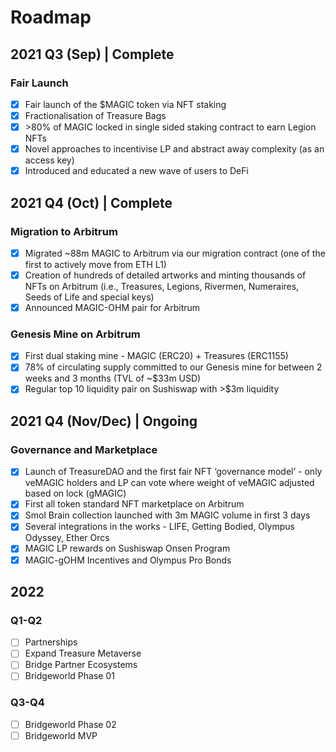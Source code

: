 # Roadmap

## **2021 Q3 (Sep) | Complete**

### Fair Launch

* [x] Fair launch of the $MAGIC token via NFT staking
* [x] Fractionalisation of Treasure Bags
* [x] \>80% of MAGIC locked in single sided staking contract to earn Legion NFTs
* [x] Novel approaches to incentivise LP and abstract away complexity (as an access key)
* [x] Introduced and educated a new wave of users to DeFi

## 2021 Q4 (Oct) **| Complete**&#x20;

### Migration to Arbitrum

* [x] Migrated \~88m MAGIC to Arbitrum via our migration contract (one of the first to actively move from ETH L1)
* [x] Creation of hundreds of detailed artworks and minting thousands of NFTs on Arbitrum (i.e., Treasures, Legions, Rivermen, Numeraires, Seeds of Life and special keys)
* [x] Announced MAGIC-OHM pair for Arbitrum

### Genesis Mine on Arbitrum

* [x] First dual staking mine - MAGIC (ERC20) + Treasures (ERC1155)
* [x] 78% of circulating supply committed to our Genesis mine for between 2 weeks and 3 months (TVL of \~$33m USD)
* [x] Regular top 10 liquidity pair on Sushiswap with >$3m liquidity

## 2021 Q4 (Nov/Dec) | Ongoing

### Governance and Marketplace

* [x] Launch of TreasureDAO and the first fair NFT ‘governance model’ - only veMAGIC holders and LP can vote where weight of veMAGIC adjusted based on lock (gMAGIC)
* [x] First all token standard NFT marketplace on Arbitrum
* [x] Smol Brain collection launched with 3m MAGIC volume in first 3 days
* [x] Several integrations in the works - LIFE, Getting Bodied, Olympus Odyssey, Ether Orcs
* [x] MAGIC LP rewards on Sushiswap Onsen Program
* [x] MAGIC-gOHM Incentives and Olympus Pro Bonds

## 2022

### Q1-Q2

* [ ] Partnerships
* [ ] Expand Treasure Metaverse
* [ ] Bridge Partner Ecosystems
* [ ] Bridgeworld Phase 01

### Q3-Q4

* [ ] Bridgeworld Phase 02
* [ ] Bridgeworld MVP
